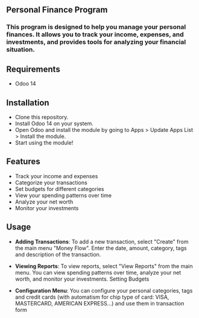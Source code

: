 
Personal Finance Program
----------------
### This program is designed to help you manage your personal finances. It allows you to track your income, expenses, and investments, and provides tools for analyzing your financial situation.

Requirements
----------------
+ Odoo 14


Installation
----------------
* Clone this repository.
* Install Odoo 14 on your system.
* Open Odoo and install the module by going to Apps > Update Apps List > Install the module.
* Start using the module!


Features
----------------  
* Track your income and expenses
* Categorize your transactions
* Set budgets for different categories
* View your spending patterns over time
* Analyze your net worth
* Monitor your investments


Usage
----------------
* **Adding Transactions**: 
To add a new transaction, select "Create" from the main menu "Money Flow". Enter the date, amount, category, tags and description of the transaction.

* **Viewing Reports**:
To view reports, select "View Reports" from the main menu. You can view spending patterns over time, analyze your net worth, and monitor your investments.
Setting Budgets

* **Configuration Menu**: You can configure your personal categories, tags and credit cards (with automatism for chip type of card: VISA, MASTERCARD, AMERICAN EXPRESS...) and use them in transaction form
